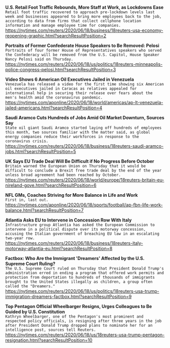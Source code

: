 **U.S. Retail Foot Traffic Rebounds, More Staff at Work, as Lockdowns Ease**\
`Retail foot traffic recovered to approach pre-lockdown levels last week and businesses appeared to bring more employees back to the job, according to data from firms that collect cellphone location information and manage employee time for companies.`\
https://nytimes.com/reuters/2020/06/18/business/18reuters-usa-economy-reopening-graphic.html?searchResultPosition=2

**Portraits of Former Confederate House Speakers to Be Removed: Pelosi**\
`Portraits of four former House of Representatives speakers who served the Confederacy will be removed from the U.S. Capitol, House Speaker Nancy Pelosi said on Thursday.`\
https://nytimes.com/reuters/2020/06/18/us/politics/18reuters-minneapolis-police-congress-pelosi.html?searchResultPosition=3

**Video Shows 6 American Oil Executives Jailed in Venezuela**\
`Venezuela has released a video for the first time showing six American oil executives jailed in Caracas as relatives appealed for international help in securing their release over fears about the men's health amid the coronavirus pandemic. `\
https://nytimes.com/aponline/2020/06/18/world/americas/ap-lt-venezuela-jailed-americans.html?searchResultPosition=4

**Saudi Aramco Cuts Hundreds of Jobs Amid Oil Market Downturn, Sources Say**\
`State oil giant Saudi Aramco started laying off hundreds of employees this month, two sources familiar with the matter said, as global energy companies reduce their workforces in response to the coronavirus crisis.`\
https://nytimes.com/reuters/2020/06/18/business/18reuters-saudi-aramco-jobs.html?searchResultPosition=5

**UK Says EU Trade Deal Will Be Difficult if No Progress Before October**\
`Britain warned the European Union on Thursday that it would be difficult to conclude a Brexit free trade deal by the end of the year unless broad agreement had been reached by October.`\
https://nytimes.com/reuters/2020/06/18/world/europe/18reuters-britain-eu-nireland-gove.html?searchResultPosition=6

**NFL GMs, Coaches Striving for More Balance in Life and Work**\
`First in, last out.`\
https://nytimes.com/aponline/2020/06/18/sports/football/ap-fbn-life-work-balance.html?searchResultPosition=7

**Atlantia Asks EU to Intervene in Concession Row With Italy**\
`Infrastructure group Atlantia has asked the European Commission to intervene in a political dispute over its motorway concession, accusing the Italian government of breaching EU law in an escalating two-year row.`\
https://nytimes.com/reuters/2020/06/18/business/18reuters-italy-motorway-atlantia-eu.html?searchResultPosition=8

**Factbox: Who Are the Immigrant 'Dreamers' Affected by the U.S. Supreme Court Ruling?**\
`The U.S. Supreme Court ruled on Thursday that President Donald Trump's administration erred in ending a program that offered work permits and protection from deportation to hundreds of thousands of immigrants brought to the United States illegally as children, a group often called the "Dreamers." `\
https://nytimes.com/reuters/2020/06/18/us/politics/18reuters-usa-trump-immigration-dreamers-factbox.html?searchResultPosition=9

**Top Pentagon Official Wheelbarger Resigns, Urges Colleagues to Be Guided by U.S. Constitution**\
`Kathryn Wheelbarger, one of the Pentagon's most prominent and respected policy officials, is resigning after three years in the job after President Donald Trump dropped plans to nominate her for an intelligence post, sources tell Reuters.     `\
https://nytimes.com/reuters/2020/06/18/us/18reuters-usa-trump-pentagon-resignation.html?searchResultPosition=10

